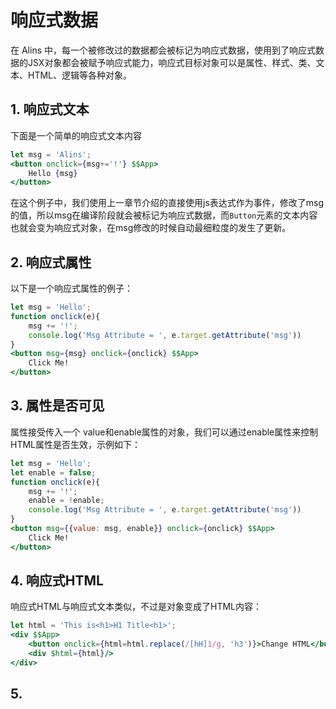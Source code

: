 <!--
 * @Author: chenzhongsheng
 * @Date: 2023-09-08 22:04:06
 * @Description: Coding something
-->
# 响应式数据

在 Alins 中，每一个被修改过的数据都会被标记为响应式数据，使用到了响应式数据的JSX对象都会被赋予响应式能力，响应式目标对象可以是属性、样式、类、文本、HTML、逻辑等各种对象。

## 1. 响应式文本

下面是一个简单的响应式文本内容

<CodeBox/>

```jsx
let msg = 'Alins';
<button onclick={msg+='!'} $$App>
    Hello {msg}
</button>
```

在这个例子中，我们使用上一章节介绍的直接使用js表达式作为事件，修改了msg的值，所以msg在编译阶段就会被标记为响应式数据，而`Button`元素的文本内容也就会变为响应式对象，在msg修改的时候自动最细粒度的发生了更新。

## 2. 响应式属性

以下是一个响应式属性的例子：

<CodeBox/>

```jsx
let msg = 'Hello';
function onclick(e){
    msg += '!';
    console.log('Msg Attribute = ', e.target.getAttribute('msg'))
}
<button msg={msg} onclick={onclick} $$App>
    Click Me!
</button>
```

## 3. 属性是否可见

属性接受传入一个 value和enable属性的对象，我们可以通过enable属性来控制HTML属性是否生效，示例如下：

<CodeBox/>

```jsx
let msg = 'Hello';
let enable = false;
function onclick(e){
    msg += '!';
    enable = !enable;
    console.log('Msg Attribute = ', e.target.getAttribute('msg'))
}
<button msg={{value: msg, enable}} onclick={onclick} $$App>
    Click Me!
</button>
```

## 4. 响应式HTML

响应式HTML与响应式文本类似，不过是对象变成了HTML内容：

<CodeBox/>

```jsx
let html = 'This is<h1>H1 Title<h1>';
<div $$App>
    <button onclick={html=html.replace(/[hH]1/g, 'h3')}>Change HTML</button>
    <div $html={html}/>
</div>
```

## 5. 
